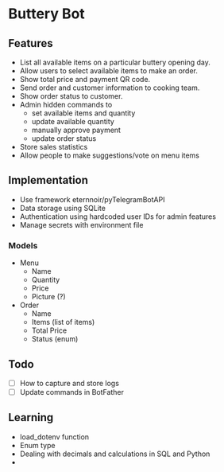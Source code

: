 # Buttery Bot

## Features

- List all available items on a particular buttery opening day.
- Allow users to select available items to make an order.
- Show total price and payment QR code.
- Send order and customer information to cooking team.
- Show order status to customer.
- Admin hidden commands to
    - set available items and quantity
    - update available quantity
    - manually approve payment
    - update order status
- Store sales statistics
- Allow people to make suggestions/vote on menu items

## Implementation

- Use framework eternnoir/pyTelegramBotAPI
- Data storage using SQLite
- Authentication using hardcoded user IDs for admin features
- Manage secrets with environment file

### Models

- Menu
    - Name
    - Quantity
    - Price
    - Picture (?)
- Order
    - Name
    - Items (list of items)
    - Total Price
    - Status (enum)


## Todo

- [ ] How to capture and store logs
- [ ] Update commands in BotFather

## Learning 

- load_dotenv function
- Enum type
- Dealing with decimals and calculations in SQL and Python
- 